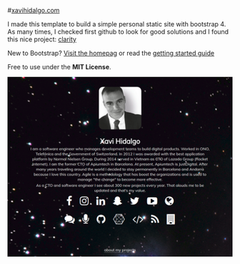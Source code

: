 #[xavihidalgo.com](http://xavihidalgo.com/)

I made this template to build a simple personal static site with bootstrap 4.
As many times, I checked first github to look for good solutions and I found this nice project: [clarity](https://ifvictr.github.io/clarity/)

New to Bootstrap? [Visit the homepag](https://getbootstrap.com/) or read the [getting started guide](https://getbootstrap.com/docs/4.1/getting-started/introduction/)

Free to use under the **MIT License**. 

![The site](images/xavihidalgo.com.png)